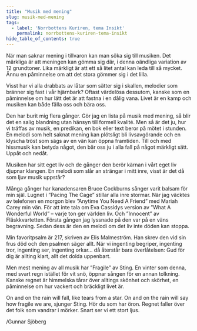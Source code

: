 ```yaml
---
title: "Musik med mening"
slug: musik-med-mening
tags:
  - label: 'Norrbottens Kuriren, tema Insikt'
    permalink: norrbottens-kuriren-tema-insikt
hide_table_of_contents: true
---
```

När man saknar mening i tillvaron kan man söka sig till musiken. Det märkliga är att meningen kan gömma sig där, i denna oändliga variation av 12 grundtoner. Lika märkligt är att ett så litet antal kan leda till så mycket. Ännu en påminnelse om att det stora gömmer sig i det lilla.

<!--truncate-->

Visst har vi alla drabbats av låtar som sätter sig i skallen, melodier som bränner sig fast i vår hjärnbark? Oftast värdelösa dessutom, kanske som en påminnelse om hur lätt det är att fastna i en dålig vana. Livet är en kamp och musiken kan både fälla oss och bära oss.

Den har burit mig flera gånger. Gör jag en lista på musik med mening, så blir det en salig blandning utan hänsyn till formell kvalité. Men så är det ju, hur vi träffas av musik, en predikan, en bok eller text beror på mötet i stunden. En melodi som helt saknat mening kan plötsligt bli livsavgörande och en klyscha tröst som sägs av en vän kan öppna framtiden. Till och med hissmusik kan betyda något, den bär oss ju i alla fall på något märkligt sätt. Uppåt och nedåt.

Musiken har sitt eget liv och de gånger den berör kärnan i vårt eget liv djupnar klangen. En melodi som slår an strängar i mitt inre, visst är det då som ljuv musik uppstår?

Många gånger har kanadensaren Bruce Cockburns sånger varit balsam för min själ. Lugnet i ”Pacing The Cage” stillar alla inre stormar. När jag väcktes av telefonen en morgon blev ”Anytime You Need A Friend” med Mariah Carey min vän. För att inte tala om Eva Cassidys version av ”What A Wonderful World” – varje ton ger världen liv. Och ”Innocent” av Fläskkvartetten. Första gången jag lyssnade på den var på en väns begravning. Sedan dess är den en melodi om det liv inte döden kan stoppa.

Min favoritpsalm är 217, skriven av Elis Malmeström. Han skrev den vid sin frus död och den psalmen säger allt. När vi ingenting begriper, ingenting tror, ingenting ser, ingenting orkar… då återstår bara överlåtelsen: Gud för dig är allting klart, allt det dolda uppenbart.

Men mest mening av all musik har ”Fragile” av Sting. En vinter som denna, med svart regn istället för vit snö, öppnar sången för en annan tolkning. Kanske regnet är himmelska tårar över alltings skönhet och skörhet, en påminnelse om hur vackert och bräckligt livet är. 

On and on the rain will fall, like tears from a star. On and on the rain will say how fragile we are, sjunger Sting. Hör du som har öron. Regnet faller över det folk som vandrar i mörker. Snart ser vi ett stort ljus.

/Gunnar Sjöberg

